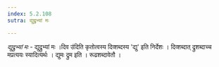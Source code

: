 ```yaml
---
index: 5.2.108
sutra: द्युद्रुभ्यां मः

---
```

_द्युद्रुभ्यां मः_ - द्युद्रुभ्यां मः ।दिव उ॑दिति कृतोत्वस्य दिव्शब्दस्य 'द्यु' इति निर्देशः । दिव्शब्दात् द्रुशब्दाच्च मप्रत्ययः स्यादित्यर्थः । द्युमः द्रुम इति । रूढशब्दावेतौ ।
